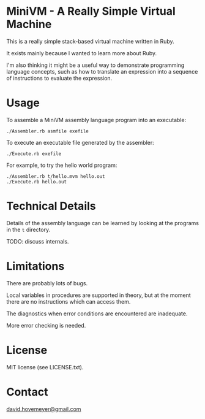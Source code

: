 MiniVM - A Really Simple Virtual Machine
========================================

This is a really simple stack-based virtual machine written in Ruby.

It exists mainly because I wanted to learn more about Ruby.

I'm also thinking it might be a useful way to demonstrate programming
language concepts, such as how to translate an expression into
a sequence of instructions to evaluate the expression.

Usage
=====

To assemble a MiniVM assembly language program into an executable:

	./Assembler.rb asmfile exefile

To execute an executable file generated by the assembler:

	./Execute.rb exefile

For example, to try the hello world program:

	./Assembler.rb t/hello.mvm hello.out
	./Execute.rb hello.out

Technical Details
=================

Details of the assembly language can be learned by looking at the
programs in the `t` directory.

TODO: discuss internals.

Limitations
===========

There are probably lots of bugs.

Local variables in procedures are supported in theory, but at the moment
there are no instructions which can access them.

The diagnostics when error conditions are encountered are inadequate.

More error checking is needed.

License
=======

MIT license (see LICENSE.txt).

Contact
=======

<david.hovemeyer@gmail.com>
